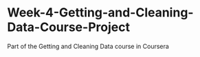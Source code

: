 # Week-4-Getting-and-Cleaning-Data-Course-Project
Part of the Getting and Cleaning Data course in Coursera
